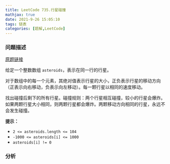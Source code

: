 ```yaml
---
title: LeetCode 735.行星碰撞
mathjax: true
date: 2021-9-26 15:05:10
tags: 链表
categories: [题解,LeetCode]
---
```


### 问题描述

[原题链接](https://leetcode-cn.com/problems/asteroid-collision/)

给定一个整数数组 `asteroids`，表示在同一行的行星。

对于数组中的每一个元素，其绝对值表示行星的大小，正负表示行星的移动方向（正表示向右移动，负表示向左移动）。每一颗行星以相同的速度移动。

找出碰撞后剩下的所有行星。碰撞规则：两个行星相互碰撞，较小的行星会爆炸。如果两颗行星大小相同，则两颗行星都会爆炸。两颗移动方向相同的行星，永远不会发生碰撞。

 **提示：**

- `2 <= asteroids.length <= 104`
- `-1000 <= asteroids[i] <= 1000`
- `asteroids[i] != 0`

### 分析